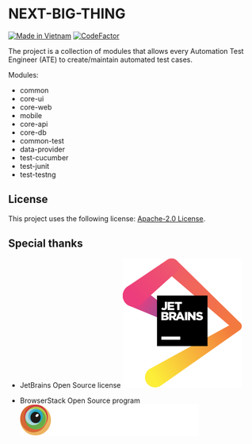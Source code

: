 # NEXT-BIG-THING

[![Made in Vietnam](https://raw.githubusercontent.com/webuild-community/badge/master/svg/made.svg)](https://webuild.community) [![CodeFactor](https://www.codefactor.io/repository/github/tandt53/next-big-thing/badge)](https://www.codefactor.io/repository/github/tandt53/next-big-thing)

The project is a collection of modules that allows every Automation Test Engineer (ATE) to create/maintain automated test cases.

Modules:
- common
- core-ui
- core-web
- mobile
- core-api
- core-db
- common-test
- data-provider
- test-cucumber
- test-junit
- test-testng


## License
<!--- If you're not sure which open license to use see https://choosealicense.com/--->

This project uses the following license: [Apache-2.0 License](https://github.com/tandt53/next-big-thing/blob/master/LICENSE).

## Special thanks
- JetBrains Open Source license
![](images/jetbrains.svg)
  


- BrowserStack Open Source program
![](images/Browserstack.svg)